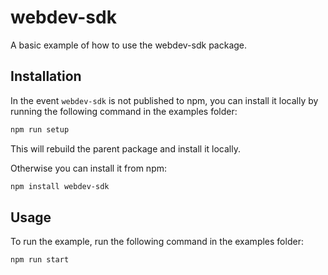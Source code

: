 # webdev-sdk

A basic example of how to use the webdev-sdk package.

## Installation

In the event `webdev-sdk` is not published to npm, you can install it locally by running the following command in the examples folder:

```sh
npm run setup
```

This will rebuild the parent package and install it locally.

Otherwise you can install it from npm:

```sh
npm install webdev-sdk
```

## Usage

To run the example, run the following command in the examples folder:

```sh
npm run start
```

<!-- This file was generated by liblab | https://liblab.com/ -->
